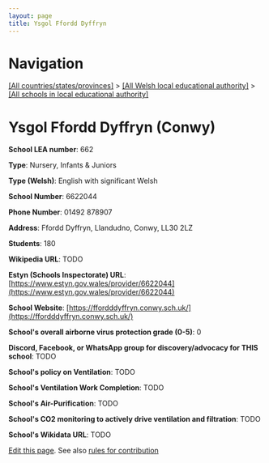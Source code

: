 ```yaml
---
layout: page
title: Ysgol Ffordd Dyffryn
---
```

# Navigation

[[All countries/states/provinces]](../../..) > [[All Welsh local educational authority]](../..) > [[All schools in local educational authority]](..)

# Ysgol Ffordd Dyffryn (Conwy)

**School LEA number**: 662

**Type**: Nursery, Infants & Juniors

**Type (Welsh)**: English with significant Welsh

**School Number**: 6622044

**Phone Number**: 01492 878907

**Address**: Ffordd Dyffryn, Llandudno, Conwy, LL30 2LZ

**Students**: 180

**Wikipedia URL**: TODO

**Estyn (Schools Inspectorate) URL**: [https://www.estyn.gov.wales/provider/6622044](https://www.estyn.gov.wales/provider/6622044)

**School Website**: [https://ffordddyffryn.conwy.sch.uk/](https://ffordddyffryn.conwy.sch.uk/)

**School's overall airborne virus protection grade (0-5)**: 0

**Discord, Facebook, or WhatsApp group for discovery/advocacy for THIS school**: TODO

**School's policy on Ventilation**: TODO

**School's Ventilation Work Completion**: TODO

**School's Air-Purification**: TODO

**School's CO2 monitoring to actively drive ventilation and filtration**: TODO

**School's Wikidata URL**: TODO




[Edit this page](https://github.com/VentilationProject/Wales/edit/prif/./Conwy/Ysgol_Ffordd_Dyffryn.md). See also [rules for contribution](../../../contribution-rules/)